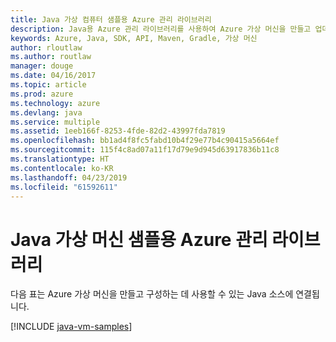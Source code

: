 ```yaml
---
title: Java 가상 컴퓨터 샘플용 Azure 관리 라이브러리
description: Java용 Azure 관리 라이브러리를 사용하여 Azure 가상 머신을 만들고 업데이트하기 위한 샘플 코드를 얻습니다.
keywords: Azure, Java, SDK, API, Maven, Gradle, 가상 머신
author: rloutlaw
ms.author: routlaw
manager: douge
ms.date: 04/16/2017
ms.topic: article
ms.prod: azure
ms.technology: azure
ms.devlang: java
ms.service: multiple
ms.assetid: 1eeb166f-8253-4fde-82d2-43997fda7819
ms.openlocfilehash: bb1ad4f8fc5fabd10b4f29e77b4c90415a5664ef
ms.sourcegitcommit: 115f4c8ad07a11f17d79e9d945d63917836b11c8
ms.translationtype: HT
ms.contentlocale: ko-KR
ms.lasthandoff: 04/23/2019
ms.locfileid: "61592611"
---
```

# <a name="azure-management-libraries-for-java-samples-for-virtual-machines"></a>Java 가상 머신 샘플용 Azure 관리 라이브러리

다음 표는 Azure 가상 머신을 만들고 구성하는 데 사용할 수 있는 Java 소스에 연결됩니다.

[!INCLUDE [java-vm-samples](includes/java-vm-samples.md)]